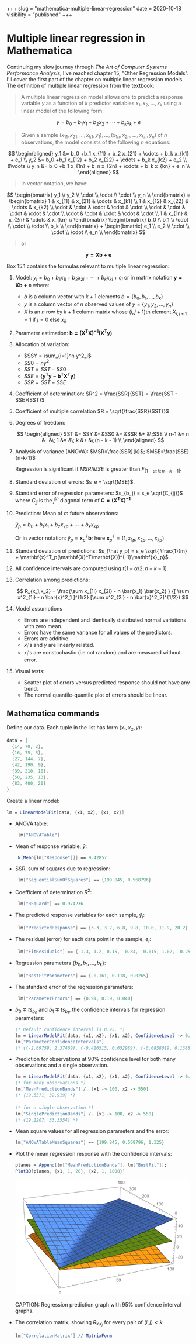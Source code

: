 +++
slug = "mathematica-multiple-linear-regression"
date = 2020-10-18
visibility = "published"
+++

# Multiple linear regression in Mathematica

Continuing my slow journey through *The Art of Computer Systems Performance Analysis*,
I've reached chapter 15, "Other Regression Models". I'll cover the first part
of the chapter on multiple linear regression models. The definition of multiple linear regression from the textbook:

> A multiple linear regression model allows one to predict a response variable $y$ as a function of $k$ predictor
> variables $x_1,x_2,\ldots,x_k$ using a linear model of the following form:

$$ y = b_0 +b_1 x_1 + b_2 x_2 + \cdots + b_k x_k + e $$

> Given a sample $(x_{11}, x_{21}, \ldots, x_{k1}, y_1),\ldots,(x_{1n},x_{2n},\ldots,x_{kn},y_n)$ of $n$ observations,
> the model consists of the following $n$ equations:

$$
\begin{aligned}
y_1 &= b_0 +b_1 x_{11} + b_2 x_{21} + \cdots + b_k x_{k1} + e_1 \\
y_2 &= b_0 +b_1 x_{12} + b_2 x_{22} + \cdots + b_k x_{k2} + e_2 \\
    &\vdots \\
y_n &= b_0 +b_1 x_{1n} + b_n x_{2n} + \cdots + b_k x_{kn} + e_n \\
\end{aligned}
$$

> In vector notation, we have:

$$
\begin{bmatrix}
   y_1 \\
   y_2 \\
   \cdot \\
   \cdot \\
   \cdot \\
   y_n \\
\end{bmatrix} = 
\begin{bmatrix}
   1 & x_{11} & x_{21}  & \cdots  & x_{k1} \\
   1 & x_{12} & x_{22}  & \cdots  & x_{k2} \\
   \cdot & \cdot & \cdot & \cdot  & \cdot  \\
   \cdot & \cdot & \cdot & \cdot  & \cdot  \\
   \cdot & \cdot & \cdot & \cdot  & \cdot  \\
   1 & x_{1n} & x_{2n}  & \cdots  & x_{kn} \\
\end{bmatrix} 
\begin{bmatrix}
   b_0 \\
   b_1 \\
   \cdot \\
   \cdot \\
   \cdot \\
   b_k \\
\end{bmatrix} +
\begin{bmatrix}
   e_1 \\
   e_2 \\
   \cdot \\
   \cdot \\
   \cdot \\
   e_n \\
\end{bmatrix}
$$

> or

$$ \mathbf{y = Xb + e} $$


Box 15.1 contains the formulas relevant to multiple linear regression:

1. Model: $y_i = b_0 +b_1x_{1i} + b_2 x_{2i} + \cdots + b_k x_{ki} + e_i$ or in matrix notation $\mathbf{y = Xb + e}$
   where:
   - $b$ is a column vector with $k+1$ elements $b = \{b_0,b_1,\ldots,b_k\}$
   - $y$ is a column vector of $n$ observed values of $y = \{y_1,y_2,\ldots,y_n\}$
   - $X$ is an $n$ row by $k+1$ column matrix whose $(i,j+1)$th element $X_{i,j+1}=1$ if $j=0$ else $x_{ij}$ 
2. Parameter estimation: $\mathbf{b = (X^TX)^{-1}(X^Ty)}$
3. Allocation of variation:
   - $SSY = \sum_{i=1}^n y^2_i$
   - $SS0 = n \bar y^2$
   - $SST = SST - SS0$
   - $SSE = \{\mathbf{y^Ty - b^TX^Ty}\}$
   - $SSR = SST - SSE$
4. Coefficient of determination: $R^2 = \frac{SSR}{SST} = \frac{SST - SSE}{SST}$
5. Coefficient of multiple correlation $R = \sqrt{\frac{SSR}{SST}}$
6. Degrees of freedom:

   $$
   \begin{aligned}
   SST &= SSY &- &SS0  &= &SSR  &+  &\;SSE \\
   n-1 &= n   &- &\; 1 &= &\; k &+  &\;(n - k - 1) \\
   \end{aligned}
   $$
   
7. Analysis of variance (ANOVA): $MSR=\frac{SSR}{k}$; $MSE=\frac{SSE}{n-k-1}$

   Regression is significant if $MSR/MSE$ is greater than $F_{[1-\alpha;k;n-k-1]}$.
8. Standard deviation of errors: $s_e = \sqrt{MSE}$.
9. Standard error of regression parameters: $s_{b_j} = s_e \sqrt{C_{jj}}$ where $C_{jj}$ 
   is the $j^{th}$ diagonal term of $\mathbf{C = (X^TX)^{-1}}$
10. Prediction: Mean of $m$ future observations:

    $\hat{y}_p = b_0 + b_1 x_1 +b_2 x_{2p} + \cdots + b_k x_{kp}$
    
    Or in vector notation: $\hat{y}_p = \mathbf{x}^T_p\mathbf{b}$; here 
    $\mathbf{x}^T_p = (1,x_{1p},x_{2p},\ldots,x_{kp})$
    
11. Standard deviation of predictions: 
    $s_{\hat y_p} = s_e \sqrt{ \frac{1}{m} + \mathbf{x}^T_p(\mathbf{X}^T\mathbf{X})^{-1}\mathbf{x}_p}$

12. All confidence intervals are computed using $t{[1-\alpha/2;n-k-1]}$.

13. Correlation among predictions:

    $$
    R_{x_1,x_2} = \frac{\sum x_{1i} x_{2i} - n \bar{x_1} \bar{x_2} }
                  {[ \sum x^2_{1i} - n \bar{x}^2_1 ]^{1/2} [\sum x^2_{2i} - n \bar{x}^2_2]^{1/2}}
    $$
    
 14. Model assumptions
 
     - Errors are independent and identically distributed normal variations with zero mean.
     - Errors have the same variance for all values of the predictors.
     - Errors are additive.
     - $x_i$'s and $y$ are linearly related.
     - $x_i$'s are nonstochastic (i.e not random) and are measured without error.
     
 15. Visual tests:
 
     - Scatter plot of errors versus predicted response should not have any trend.
     - The normal quantile-quantile plot of errors should be linear.
     
## Mathematica commands     
     
Define our data. Each tuple in the list has form $(x_1, x_2, y)$:

```mathematica
data = {
  {14, 70, 2},
  {16, 75, 5},
  {27, 144, 7},
  {42, 190, 9},
  {39, 210, 10},
  {50, 235, 13},
  {83, 400, 20}
}
```     

Create a linear model:

```mathematica
lm = LinearModelFit[data, {x1, x2}, {x1, x2}]
```

- ANOVA table:

   ```mathematica
    lm["ANOVATable"]
   ```

- Mean of response variable, $\bar y$:

   ```mathematica
    N[Mean[lm["Response"]]] == 9.42857
   ```

- SSR, sum of squares due to regression:

   ```mathematica
    lm["SequentialSumOfSquares"] == {199.845, 0.568796}
   ```

- Coefficient of determination $R^2$:

   ```mathematica
    lm["RSquard"] == 0.974236
   ```

- The predicted response variables for each sample, $\hat y_i$:

   ```mathematica
    lm["PredictedResponse"] == {3.3, 3.7, 6.8, 9.8, 10.0, 11.9, 20.2}
   ```

- The residual (error) for each data point in the sample, $e_i$:

   ```mathematica
    lm["FitResiduals"] == {-1.3, 1.2, 0.15, -0.84, -0.015, 1.02, -0.25}
   ```

- Regression parameters $\{b_0, b_1, \ldots, b_k\}$:

   ```mathematica
    lm["BestFitParameters"] == {-0.161, 0.118, 0.0265}
   ```

- The standard error of the regression parameters:

   ```mathematica
    lm["ParameterErrors"] == {0.91, 0.19, 0.040}
   ```

- $b_0 \mp ts_{b_0}$ and $b_1 \mp ts_{b_1}$, the confidence intervals for 
  regression parameters:
  
  ```mathematica
  (* Default confidence interval is 0.95. *)
  lm = LinearModelFit[data, {x1, x2}, {x1, x2}, ConfidenceLevel -> 0.95]
  lm["ParameterConfidenceIntervals"]
  (* {{-2.69759, 2.37469}, {-0.416515, 0.652989}, {-0.0858019, 0.138805}} *)
  ```
  
- Prediction for observations at 90% confidence level for both many observations 
  and a single observation.
  
  ```mathematica
  lm = LinearModelFit[data, {x1, x2}, {x1, x2}, ConfidenceLevel -> 0.9]
  (* for many observations *)
  lm["MeanPredictionBands"] /. {x1 -> 100, x2 -> 550}
  (* {19.5571, 32.919} *)
  
  (* for a single observation *)
  lm["SinglePredictionBands"] /. {x1 -> 100, x2 -> 550}
  (* {19.1207, 33.3554} *)
  ```

- Mean square values for all regression parameters and the error: 

  ```mathematica
  lm["ANOVATableMeanSquares"] == {199.845, 0.568796, 1.325}
  ```
  
- Plot the mean regression response with the confidence intervals:

  ```mathematica
  planes = Append[lm["MeanPredictionBands"], lm["BestFit"]];
  Plot3D[planes, {x1, 1, 20}, {x2, 1, 1000}]
  ```
  
  ![Mathematica plot of multiple linear regression prediction with confidence bands](./mlr-3d-planes.png)
  
  CAPTION: Regression prediction graph with 95% confidence interval graphs.
  
- The correlation matrix, showing $R_{x_ix_j}$ for every pair of $(i,j) < k$ 

  ```mathematica
  lm["CorrelationMatrix"] // MatrixForm
   ```